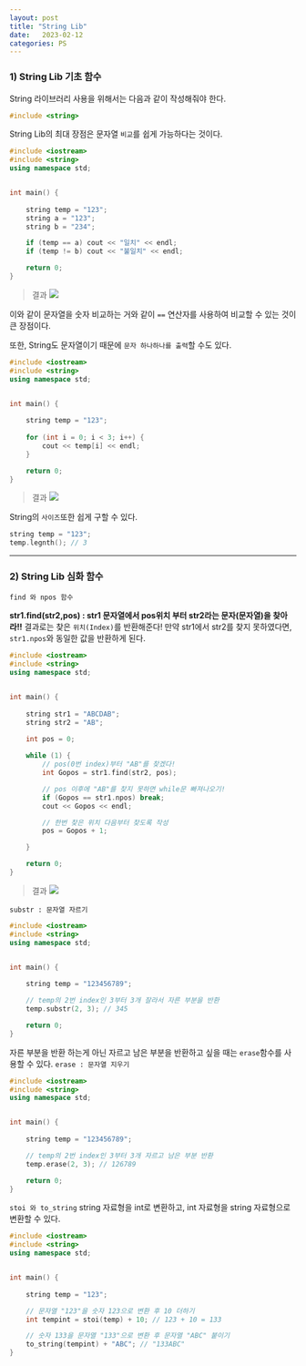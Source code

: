 ```yaml
---
layout: post
title: "String Lib"
date:   2023-02-12
categories: PS
---
```


### 1) String Lib 기초 함수
String 라이브러리 사용을 위해서는 다음과 같이 작성해줘야 한다.
```cpp
#include <string>
```
String Lib의 최대 장점은 문자열 `비교`를 쉽게 가능하다는 것이다.
```cpp
#include <iostream>
#include <string>
using namespace std;


int main() {
	
	string temp = "123";
	string a = "123";
	string b = "234";

	if (temp == a) cout << "일치" << endl;
	if (temp != b) cout << "불일치" << endl;

	return 0;
}
```
>결과
![](https://images.velog.io/images/dev-hoon/post/49dc7272-780d-43eb-8121-d467d74243be/image.png)

이와 같이 문자열을 숫자 비교하는 거와 같이 `==` 연산자를 사용하여 비교할 수 있는 것이 큰 장점이다.

또한, String도 문자열이기 때문에 `문자 하나하나를 출력`할 수도 있다.

```cpp
#include <iostream>
#include <string>
using namespace std;


int main() {
	
	string temp = "123";
	
	for (int i = 0; i < 3; i++) {
		cout << temp[i] << endl;
	}

	return 0;
}
```
>결과
![](https://images.velog.io/images/dev-hoon/post/28fd0038-89e9-431b-932a-e7cbc002ad5f/image.png)

String의 `사이즈`또한 쉽게 구할 수 있다.
```cpp
string temp = "123";
temp.legnth(); // 3
```

---
### 2) String Lib 심화 함수
`find 와 npos 함수`

**str1.find(str2,pos) : str1 문자열에서 pos위치 부터 str2라는 문자(문자열)을 찾아라!!**
결과로는 찾은 `위치(Index)`를 반환해준다!
만약 str1에서 str2를 찾지 못하였다면, `str1.npos`와 동일한 값을 반환하게 된다.
```cpp
#include <iostream>
#include <string>
using namespace std;


int main() {
	
	string str1 = "ABCDAB";
	string str2 = "AB";
	
	int pos = 0;

	while (1) {
		// pos(0번 index)부터 "AB"를 찾겠다!
		int Gopos = str1.find(str2, pos);

		// pos 이후에 "AB"를 찾지 못하면 while문 빠져나오기!
		if (Gopos == str1.npos) break;
		cout << Gopos << endl;

		// 한번 찾은 위치 다음부터 찾도록 작성
		pos = Gopos + 1;

	}

	return 0;
}
```
>결과
![](https://images.velog.io/images/dev-hoon/post/6a0976cd-02c0-41bc-b78d-08b58bc1c80a/image.png)

`substr : 문자열 자르기`
```cpp
#include <iostream>
#include <string>
using namespace std;


int main() {
	
	string temp = "123456789";

	// temp의 2번 index인 3부터 3개 잘라서 자른 부분을 반환
	temp.substr(2, 3); // 345

	return 0;
}
```
자른 부분을 반환 하는게 아닌 자르고 남은 부분을 반환하고 싶을 때는 `erase`함수를 사용할 수 있다.
`erase : 문자열 지우기`
```cpp
#include <iostream>
#include <string>
using namespace std;


int main() {
	
	string temp = "123456789";

	// temp의 2번 index인 3부터 3개 자르고 남은 부분 반환
	temp.erase(2, 3); // 126789

	return 0;
}
```
`stoi 와 to_string`
string 자료형을 int로 변환하고, int 자료형을 string 자료형으로 변환할 수 있다.
```cpp
#include <iostream>
#include <string>
using namespace std;


int main() {
	
	string temp = "123";

	// 문자열 "123"을 숫자 123으로 변환 후 10 더하기
	int tempint = stoi(temp) + 10; // 123 + 10 = 133

	// 숫자 133을 문자열 "133"으로 변환 후 문자열 "ABC" 붙이기
	to_string(tempint) + "ABC"; // "133ABC"
}
```
